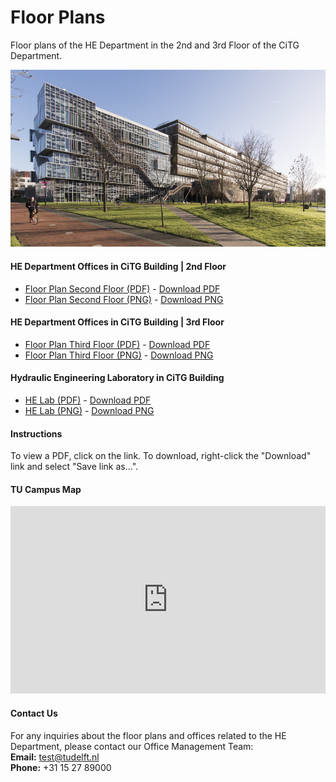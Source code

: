 # Floor Plans

Floor plans of the HE Department in the 2nd and 3rd Floor of the CiTG Department.

![CiTG Building](../figures/citg_building.jpg)


#### HE Department Offices in CiTG Building | 2nd Floor 

- [Floor Plan Second Floor (PDF)](../pdfs/2nd_floor.pdf) - [Download PDF](../pdfs/2nd_floor.pdf)
- [Floor Plan Second Floor (PNG)](../figures/floor-plan_second_floor.png) - [Download PNG](../figures/floor-plan_second_floor.png)

#### HE Department Offices in CiTG Building | 3rd Floor 

- [Floor Plan Third Floor (PDF)](../pdfs/3rd_floor.pdf) - [Download PDF](../pdfs/3rd_floor.pdf)
- [Floor Plan Third Floor (PNG)](../figures/floor-plan_third_floor.png) - [Download PNG](../figures/3floor-plan_third_floor.png)

#### Hydraulic Engineering Laboratory in CiTG Building

- [HE Lab (PDF)](../pdfs/waterlab.pdf) - [Download PDF](../pdfs/waterlab.pdf)
- [HE Lab (PNG)](../figures/floor-plan_he-lab.png) - [Download PNG](../figures/floor-plan_he-lab.png)

#### Instructions

To view a PDF, click on the link. To download, right-click the "Download" link and select "Save link as...".

#### TU Campus Map

<iframe src="https://map.tudelftcampus.nl/nl/" width="100%" height="300px" frameborder="0" allowfullscreen></iframe>


#### Contact Us

For any inquiries about the floor plans and offices related to the HE Department, please contact our Office Management Team:  
**Email:** [test@tudelft.nl](mailto:test@tudelft.nl)  
**Phone:** +31 15 27 89000
